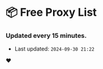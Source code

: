 # :package: Free Proxy List
### Updated every 15 minutes.

- Last updated: `2024-09-30 21:22`

:heart:
